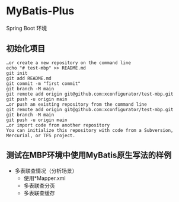 # MyBatis-Plus
Spring Boot 环境

## 初始化项目
```shell
…or create a new repository on the command line
echo "# test-mbp" >> README.md
git init
git add README.md
git commit -m "first commit"
git branch -M main
git remote add origin git@github.com:xconfigurator/test-mbp.git
git push -u origin main
…or push an existing repository from the command line
git remote add origin git@github.com:xconfigurator/test-mbp.git
git branch -M main
git push -u origin main
…or import code from another repository
You can initialize this repository with code from a Subversion, Mercurial, or TFS project.
```

## 测试在MBP环境中使用MyBatis原生写法的样例
- 多表联查情况（分析场景）
    - 使用*Mapper.xml
    - 多表联查分页
    - 多表联查缓存
    
## 